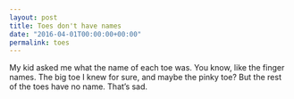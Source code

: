 ```yaml
---
layout: post
title: Toes don't have names
date: "2016-04-01T00:00:00+00:00"
permalink: toes
---
```


My kid asked me what the name of each toe was. You know, like the finger names. The big toe I knew for sure, and maybe the pinky toe? But the rest of the toes have no name. That’s sad.
